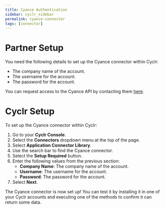 ```yaml
---
title: Cyance Authentication
sidebar: cyclr_sidebar
permalink: cyance-connector
tags: [connector]
---
```


# Partner Setup

You need the following details to set up the Cyance connector within Cyclr:

-   The company name of the account.
-   The username for the account.
-   The password for the account.

You can request access to the Cyance API by contacting them [here](customerservices@cyance.com).

# Cyclr Setup

To set up the Cyance connector within Cyclr:

1. Go to your **Cyclr Console**.
2. Select the **Connectors** dropdown menu at the top of the page.
3. Select **Application Connector Library**.
4. Use the search bar to find the Cyance connector.
5. Select the **Setup Required** button.
6. Enter the following values from the previous section:
    - **Company Name**: The company name of the account.
    - **Username**: The username for the account.
    - **Password**: The password for the account.
7. Select **Next**.

The Cyance connector is now set up! You can test it by installing it in one of your Cyclr accounts and executing one of the methods to confirm it can return some data.
